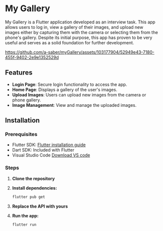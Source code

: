 # My Gallery

My Gallery is a Flutter application developed as an interview task. This app allows users to log in, view a gallery of their images, and upload new images either by capturing them with the camera or selecting them from the phone's gallery. Despite its initial purpose, this app has proven to be very useful and serves as a solid foundation for further development.

https://github.com/a-saber/myGallery/assets/103177904/52949e43-7180-455f-9402-2e9e1352529d


## Features

- **Login Page**: Secure login functionality to access the app.
- **Home Page**: Displays a gallery of the user's images.
- **Upload Images**: Users can upload new images from the camera or phone gallery.
- **Image Management**: View and manage the uploaded images.


## Installation

### Prerequisites
- Flutter SDK: [Flutter installation guide](https://flutter.dev/docs/get-started/install)
- Dart SDK: Included with Flutter
- Visual Studio Code [Download VS code](https://code.visualstudio.com/)

### Steps
1. **Clone the repository**

2. **Install dependencies:**
    ```bash
    flutter pub get
    ```
3. **Replace the API with yours**

4. **Run the app:**
    ```bash
    flutter run
    ```

